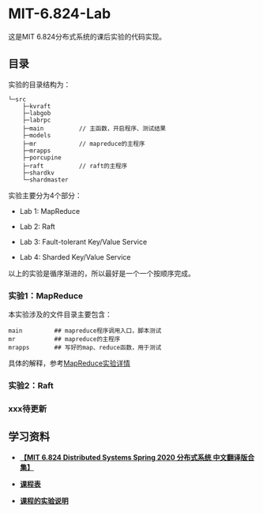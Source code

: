 # MIT-6.824-Lab
这是MIT 6.824分布式系统的课后实验的代码实现。

## 目录

实验的目录结构为：

```shell
└─src
    ├─kvraft     
    ├─labgob
    ├─labrpc
    ├─main          // 主函数，开启程序、测试结果
    ├─models
    ├─mr            // mapreduce的主程序
    ├─mrapps
    ├─porcupine
    ├─raft          // raft的主程序
    ├─shardkv
    └─shardmaster
```

实验主要分为4个部分：

- Lab 1: MapReduce
- Lab 2: Raft
- Lab 3: Fault-tolerant Key/Value Service

- Lab 4: Sharded Key/Value Service

以上的实验是循序渐进的，所以最好是一个一个按顺序完成。

### 实验1：MapReduce

本实验涉及的文件目录主要包含：

```shell
main         ## mapreduce程序调用入口，脚本测试
mr           ## mapreduce的主程序
mrapps       ## 写好的map、reduce函数，用于测试
```

具体的解释，参考[MapReduce实验详情](https://github.com/CcoWzh/MIT-6.824-Lab/blob/main/lab-explanation/MapReduce实验详情.md)

### 实验2：Raft



### xxx待更新







## 学习资料

- **[【MIT 6.824 Distributed Systems Spring 2020 分布式系统 中文翻译版合集】](https://www.bilibili.com/video/BV1x7411M7Sf?p=1)**
- **[课程表](https://pdos.csail.mit.edu/6.824/schedule.html)**

- **[课程的实验说明](https://pdos.csail.mit.edu/6.824/labs/lab-raft.html)**

